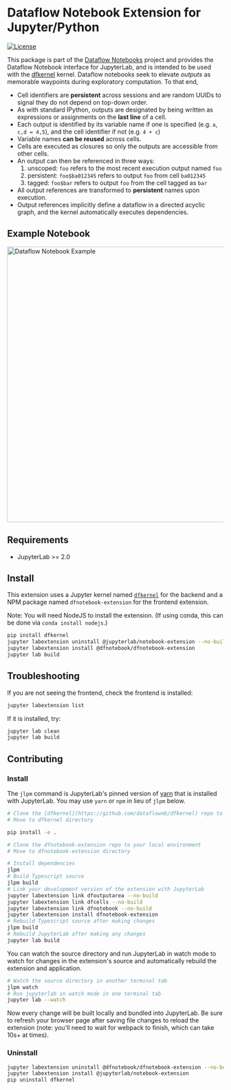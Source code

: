 # Dataflow Notebook Extension for Jupyter/Python

[![License](https://img.shields.io/badge/License-BSD3-blue.svg)](https://github.com/dataflownb/dfnotebook-extension/blob/master/LICENSE)

This package is part of the [Dataflow Notebooks](https://dataflownb.github.io) project and provides the Dataflow Notebook interface for JupyterLab, and is intended to be used with the [dfkernel](https://github.com/dataflownb/dfkernel) kernel.
Dataflow notebooks seek to elevate *outputs* as memorable waypoints during exploratory computation. To that end,

- Cell identifiers are **persistent** across sessions and are random UUIDs to signal they do not depend on top-down order.
- As with standard IPython, outputs are designated by being written as expressions or assignments on the **last line** of a cell.
- Each output is identified by its variable name if one is specified (e.g. `a`, `c,d = 4,5`), and the cell identifier if not (e.g. `4 + c`)
- Variable names **can be reused** across cells.
- Cells are executed as closures so only the outputs are accessible from other cells.
- An output can then be referenced in three ways:
    1. unscoped: `foo` refers to the most recent execution output named `foo`
    2. persistent: `foo$ba012345` refers to output `foo` from cell `ba012345`
    3. tagged: `foo$bar` refers to output `foo` from the cell tagged as `bar`
- All output references are transformed to **persistent** names upon execution.
- Output references implicitly define a dataflow in a directed acyclic graph, and the kernel automatically executes dependencies.

## Example Notebook

<img src="https://dataflownb.github.io/assets/images/dfnotebook.svg" width="640" alt="Dataflow Notebook Example">

## Requirements

* JupyterLab >= 2.0

## Install

This extension uses a Jupyter kernel named [`dfkernel`](https://github.com/dataflownb/dfkernel) 
for the backend and a NPM package named `dfnotebook-extension`
for the frontend extension.

Note: You will need NodeJS to install the extension. (If using conda, this can be done via `conda install nodejs`.)

```bash
pip install dfkernel
jupyter labextension uninstall @jupyterlab/notebook-extension --no-build
jupyter labextension install @dfnotebook/dfnotebook-extension
jupyter lab build
```

## Troubleshooting

If you are not seeing the frontend, check the frontend is installed:

```bash
jupyter labextension list
```

If it is installed, try:

```bash
jupyter lab clean
jupyter lab build
```

## Contributing

### Install

The `jlpm` command is JupyterLab's pinned version of
[yarn](https://yarnpkg.com/) that is installed with JupyterLab. You may use
`yarn` or `npm` in lieu of `jlpm` below.

```bash
# Clone the [dfkernel](https://github.com/dataflownb/dfkernel) repo to your local environment
# Move to dfkernel directory

pip install -e .

# Clone the dfnotebook-extension repo to your local environment
# Move to dfnotebook-extension directory

# Install dependencies
jlpm
# Build Typescript source
jlpm build
# Link your development version of the extension with JupyterLab
jupyter labextension link dfoutputarea --no-build
jupyter labextension link dfcells --no-build
jupyter labextension link dfnotebook --no-build
jupyter labextension install dfnotebook-extension
# Rebuild Typescript source after making changes
jlpm build
# Rebuild JupyterLab after making any changes
jupyter lab build
```

You can watch the source directory and run JupyterLab in watch mode to watch for changes in the extension's source and automatically rebuild the extension and application.

```bash
# Watch the source directory in another terminal tab
jlpm watch
# Run jupyterlab in watch mode in one terminal tab
jupyter lab --watch
```

Now every change will be built locally and bundled into JupyterLab. Be sure to refresh your browser page after saving file changes to reload the extension (note: you'll need to wait for webpack to finish, which can take 10s+ at times).

### Uninstall

```bash
jupyter labextension uninstall @dfnotebook/dfnotebook-extension --no-build
jupyter labextension install @jupyterlab/notebook-extension
pip uninstall dfkernel
```
